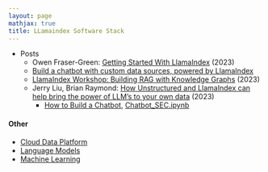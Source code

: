 ```yaml
---
layout: page
mathjax: true
title: LLamaindex Software Stack
---
```

* Posts
  * Owen Fraser-Green: [Getting Started With LlamaIndex](https://betterprogramming.pub/getting-started-with-llamaindex-169bbf475a94) (2023)
  * [Build a chatbot with custom data sources, powered by LlamaIndex](https://blog.streamlit.io/build-a-chatbot-with-custom-data-sources-powered-by-llamaindex/)
  * [LlamaIndex Workshop: Building RAG with Knowledge Graphs](https://www.youtube.com/watch?v=hb8uT-VBEwQ) (2023)
  * Jerry Liu, Brian Raymond: [How Unstructured and LlamaIndex can help bring the power of LLM’s to your own data](https://medium.com/@jerryjliu98/how-unstructured-and-llamaindex-can-help-bring-the-power-of-llms-to-your-own-data-3657d063e30d) (2023)
    * [How to Build a Chatbot](https://gpt-index.readthedocs.io/en/v0.5.27/guides/tutorials/building_a_chatbot.html), [Chatbot_SEC.ipynb](https://github.com/jerryjliu/llama_index/blob/main/examples/chatbot/Chatbot_SEC.ipynb)

#### Other
* [Cloud Data Platform](/cloud_data_platform)
* [Language Models](/language_models)
* [Machine Learning](/machine_learning)

